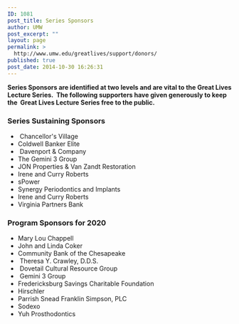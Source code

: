 ```yaml
---
ID: 1081
post_title: Series Sponsors
author: UMW
post_excerpt: ""
layout: page
permalink: >
  http://www.umw.edu/greatlives/support/donors/
published: true
post_date: 2014-10-30 16:26:31
---
```

<strong>Series Sponsors are identified at two levels and are vital to the Great Lives Lecture Series.  The following supporters have given generously to keep the  Great Lives Lecture Series free to the public.</strong>
<h3><strong>Series Sustaining</strong> <strong>Sponsors</strong></h3>
<ul>
 	<li> Chancellor's Village</li>
 	<li>Coldwell Banker Elite</li>
 	<li> Davenport &amp; Company</li>
 	<li>The Gemini 3 Group</li>
 	<li>JON Properties &amp; Van Zandt Restoration</li>
 	<li>Irene and Curry Roberts</li>
 	<li>sPower</li>
 	<li>Synergy Periodontics and Implants</li>
 	<li>Irene and Curry Roberts</li>
 	<li>Virginia Partners Bank</li>
</ul>
<h3><strong>Program Sponsors for 2020</strong></h3>
<ul>
 	<li>Mary Lou Chappell</li>
 	<li>John and Linda Coker</li>
 	<li>Community Bank of the Chesapeake</li>
 	<li> Theresa Y. Crawley, D.D.S.</li>
 	<li> Dovetail Cultural Resource Group</li>
 	<li> Gemini 3 Group</li>
 	<li>Fredericksburg Savings Charitable Foundation</li>
 	<li>Hirschler</li>
 	<li>Parrish Snead Franklin Simpson, PLC</li>
 	<li>Sodexo</li>
 	<li>Yuh Prosthodontics</li>
</ul>
<strong>          </strong>

&nbsp;